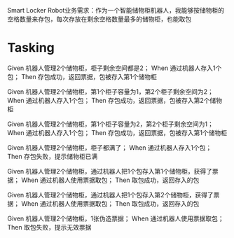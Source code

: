 Smart Locker Robot业务需求：作为一个智能储物柜机器人，我能够按储物柜的空格数量来存包，每次存放在剩余空格数量最多的储物柜，也能取包

# Tasking 

Given 机器人管理2个储物柜，柜子剩余空间都是2；
When 通过机器人存入1个包；
Then 存包成功，返回票据，包被存入第1个储物柜

Given 机器人管理2个储物柜，第1个柜子容量为1，第2个柜子剩余空间为2；
When 通过机器人存入1个包；
Then 存包成功，返回票据，包被存入第2个储物柜

Given 机器人管理2个储物柜，第1个柜子容量为2，第2个柜子剩余空间为1；
When 通过机器人存入1个包；
Then 存包成功，返回票据，包被存入第1个储物柜

Given 机器人管理2个储物柜，柜子都满了；
When 通过机器人存入1个包；
Then 存包失败，提示储物柜已满

Given 机器人管理2个储物柜，通过机器人把1个包存入第1个储物柜，获得了票据；
When 通过机器人使用票据取包；
Then 取包成功，返回存入的包

Given 机器人管理2个储物柜，通过机器人把1个包存入第2个储物柜，获得了票据；
When 通过机器人使用票据取包；
Then 取包成功，返回存入的包

Given 机器人管理2个储物柜，1张伪造票据；
When 通过机器人使用票据取包；
Then 取包失败，提示无效票据